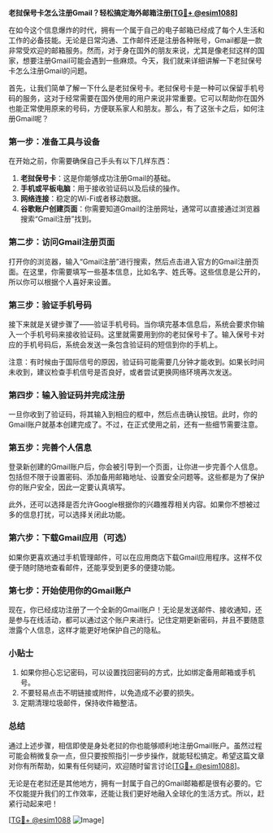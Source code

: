 **老挝保号卡怎么注册Gmail？轻松搞定海外邮箱注册[[TG💪+ @esim1088](https://t.me/s/esim1088)]**

在如今这个信息爆炸的时代，拥有一个属于自己的电子邮箱已经成了每个人生活和工作的必备技能。无论是日常沟通、工作邮件还是注册各种账号，Gmail都是一款非常受欢迎的邮箱服务。然而，对于身在国外的朋友来说，尤其是像老挝这样的国家，想要注册Gmail可能会遇到一些麻烦。今天，我们就来详细讲解一下老挝保号卡怎么注册Gmail的问题。

首先，让我们简单了解一下什么是老挝保号卡。老挝保号卡是一种可以保留手机号码的服务，这对于经常需要在国外使用的用户来说非常重要。它可以帮助你在国外也能正常使用原来的号码，方便联系家人和朋友。那么，有了这张卡之后，如何注册Gmail呢？

### **第一步：准备工具与设备**

在开始之前，你需要确保自己手头有以下几样东西：

1. **老挝保号卡**：这是你能够成功注册Gmail的基础。
2. **手机或平板电脑**：用于接收验证码以及后续的操作。
3. **网络连接**：稳定的Wi-Fi或者移动数据。
4. **谷歌账户创建页面**：你需要知道Gmail的注册网址，通常可以直接通过浏览器搜索“Gmail注册”找到。

### **第二步：访问Gmail注册页面**

打开你的浏览器，输入“Gmail注册”进行搜索，然后点击进入官方的Gmail注册页面。在这里，你需要填写一些基本信息，比如名字、姓氏等。这些信息是公开的，所以你可以根据个人喜好来设置。

### **第三步：验证手机号码**

接下来就是关键步骤了——验证手机号码。当你填完基本信息后，系统会要求你输入一个手机号码来接收验证码。这里就需要用到你的老挝保号卡了。输入保号卡对应的手机号码后，系统会发送一条包含验证码的短信到你的手机上。

注意：有时候由于国际信号的原因，验证码可能需要几分钟才能收到。如果长时间未收到，建议检查手机信号是否良好，或者尝试更换网络环境再次发送。

### **第四步：输入验证码并完成注册**

一旦你收到了验证码，将其输入到相应的框中，然后点击确认按钮。此时，你的Gmail账户就基本创建完成了。不过，在正式使用之前，还有一些细节需要注意。

### **第五步：完善个人信息**

登录新创建的Gmail账户后，你会被引导到一个页面，让你进一步完善个人信息。包括但不限于设置密码、添加备用邮箱地址、设置安全问题等。这些都是为了保护你的账户安全，因此一定要认真填写。

此外，还可以选择是否允许Google根据你的兴趣推荐相关内容。如果你不想被过多的信息打扰，可以选择关闭此功能。

### **第六步：下载Gmail应用（可选）**

如果你更喜欢通过手机管理邮件，可以在应用商店下载Gmail应用程序。这样不仅便于随时随地查看邮件，还能享受到更多的便捷功能。

### **第七步：开始使用你的Gmail账户**

现在，你已经成功注册了一个全新的Gmail账户！无论是发送邮件、接收通知，还是参与在线活动，都可以通过这个账户来进行。记住定期更新密码，并且不要随意泄露个人信息，这样才能更好地保护自己的隐私。

### **小贴士**

1. 如果你担心忘记密码，可以设置找回密码的方式，比如绑定备用邮箱或手机号。
2. 不要轻易点击不明链接或附件，以免造成不必要的损失。
3. 定期清理垃圾邮件，保持收件箱整洁。

### **总结**

通过上述步骤，相信即使是身处老挝的你也能够顺利地注册Gmail账户。虽然过程可能会稍微复杂一点，但只要按照指引一步步操作，就能轻松搞定。希望这篇文章对你有所帮助，如果有任何疑问，欢迎随时留言讨论[[TG💪+ @esim1088](https://t.me/s/esim1088)]。

无论是在老挝还是其他地方，拥有一封属于自己的Gmail邮箱都是很有必要的。它不仅能提升我们的工作效率，还能让我们更好地融入全球化的生活方式。所以，赶紧行动起来吧！

[[TG💪+ @esim1088](https://t.me/s/esim1088) ![Image](https://i.postimg.cc/4NQfJmqS/Snipaste-2025-05-13-00-14-12.png)]